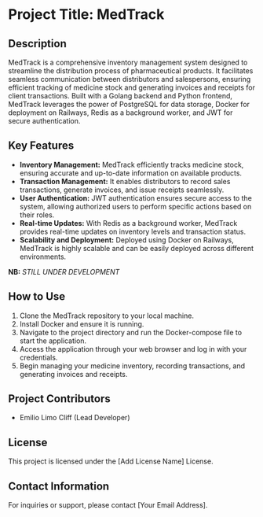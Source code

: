 # Project Title: MedTrack

## Description
MedTrack is a comprehensive inventory management system designed to streamline the distribution process of pharmaceutical products. It facilitates seamless communication between distributors and salespersons, ensuring efficient tracking of medicine stock and generating invoices and receipts for client transactions. Built with a Golang backend and Python frontend, MedTrack leverages the power of PostgreSQL for data storage, Docker for deployment on Railways, Redis as a background worker, and JWT for secure authentication.

## Key Features
- **Inventory Management:** MedTrack efficiently tracks medicine stock, ensuring accurate and up-to-date information on available products.
- **Transaction Management:** It enables distributors to record sales transactions, generate invoices, and issue receipts seamlessly.
- **User Authentication:** JWT authentication ensures secure access to the system, allowing authorized users to perform specific actions based on their roles.
- **Real-time Updates:** With Redis as a background worker, MedTrack provides real-time updates on inventory levels and transaction status.
- **Scalability and Deployment:** Deployed using Docker on Railways, MedTrack is highly scalable and can be easily deployed across different environments.

**NB:** *STILL UNDER DEVELOPMENT*

## How to Use
1. Clone the MedTrack repository to your local machine.
2. Install Docker and ensure it is running.
3. Navigate to the project directory and run the Docker-compose file to start the application.
4. Access the application through your web browser and log in with your credentials.
5. Begin managing your medicine inventory, recording transactions, and generating invoices and receipts.

## Project Contributors
- Emilio Limo Cliff (Lead Developer)

## License
This project is licensed under the [Add License Name] License.

## Contact Information
For inquiries or support, please contact [Your Email Address].
